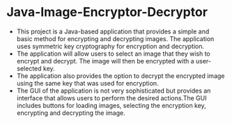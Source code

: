 # Java-Image-Encryptor-Decryptor
* This project is a Java-based application that provides a simple and basic method for encrypting and decrypting images. The application uses symmetric key cryptography for encryption and decryption.<br/>
* The application will allow users to select an image that they wish to encrypt and decrypt. The image will then be encrypted with a user-selected key.<br/>
* The application also provides the option to decrypt the encrypted image using the same key that was used for encryption.<br/>
* The GUI of the application is not very sophisticated but provides an interface that allows users to perform the desired actions.The GUI includes buttons for loading images, selecting the encryption key, encrypting and decrypting the image.
